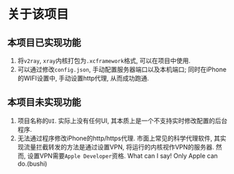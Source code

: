 # 关于该项目
## 本项目已实现功能
1. 将`v2ray`, `xray`内核打包为`.xcframework`格式, 可以在项目中使用.
2. 可以通过修改`config.json`, 手动配置服务器端口以及本机端口; 同时在iPhone的WIFI设置中, 手动设置http代理, 从而成功跑通.
## 本项目未实现功能
1. 项目名称的`UI`. 实际上没有任何UI, 其本质上是一个不支持实时修改配置的后台程序.
2. 无法通过程序修改iPhone的http/https代理. 市面上常见的科学代理软件, 其实现流量拦截转发的方法是通过设置VPN, 将运行的内核视作VPN的服务器. 然而, 设置VPN需要`Apple Developer`资格. What can I say! Only Apple can do.(bushi)
